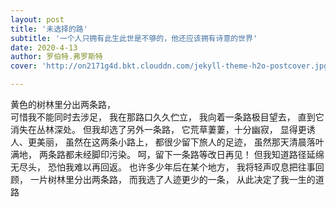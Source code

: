 ```yaml
---
layout: post
title: '未选择的路'
subtitle: '一个人只拥有此生此世是不够的，他还应该拥有诗意的世界'
date: 2020-4-13
author: 罗伯特.弗罗斯特
cover: 'http://on2171g4d.bkt.clouddn.com/jekyll-theme-h2o-postcover.jpg'

---
```

黄色的树林里分出两条路，	     	
可惜我不能同时去涉足，	
我在那路口久久伫立，
我向着一条路极目望去，
直到它消失在丛林深处。 
但我却选了另外一条路， 
它荒草萋萋，十分幽寂， 
显得更诱人、更美丽， 
虽然在这两条小路上， 
都很少留下旅人的足迹， 
虽然那天清晨落叶满地， 
两条路都未经脚印污染。 
呵，留下一条路等改日再见！ 
但我知道路径延绵无尽头， 
恐怕我难以再回返。 
也许多少年后在某个地方，
我将轻声叹息把往事回顾，
一片树林里分出两条路， 
而我选了人迹更少的一条，
从此决定了我一生的道路



